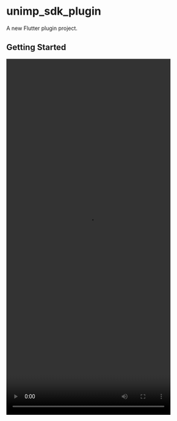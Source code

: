 # unimp_sdk_plugin

A new Flutter plugin project.

## Getting Started

<video width="430" height="932" controls>
<source src="https://github.com/doraiba/unimp_sdk_plugin/blob/main/Simulator%20Screen%20Recording%20-%20iPhone%2015%20Pro%20-%202023-12-29%20at%2011.18.37.mp4" type="video/mp4">
</video>
